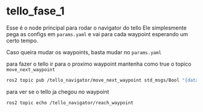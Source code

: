 # tello_fase_1

Esse é o node principal para rodar o navigator do tello
Ele simplesmente pega as configs em `params.yaml` e vai para cada waypoint esperando um certo tempo.

Caso queira mudar os waypoints, basta mudar no `params.yaml` 

para fazer o tello ir para o proximo waypoint mantenha como true o topico `move_next_waypoint`

```bash
ros2 topic pub /tello_navigator/move_next_waypoint std_msgs/Bool "{data: true}" --once
```


para ver se o tello ja chegou no waypoint

```bash
ros2 topic echo /tello_navigator/reach_waypoint
```
